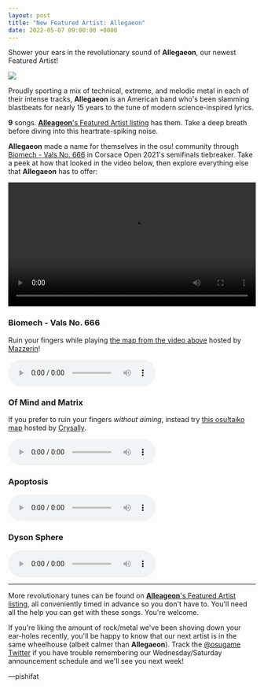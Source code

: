 ```yaml
---
layout: post
title: "New Featured Artist: Allegaeon"
date: 2022-05-07 09:00:00 +0000
---
```


Shower your ears in the revolutionary sound of **Allegaeon**, our newest Featured Artist!

![](https://assets.ppy.sh/artists/264/header.jpg)

Proudly sporting a mix of technical, extreme, and melodic metal in each of their intense tracks, **Allegaeon** is an American band who's been slamming blastbeats for nearly 15 years to the tune of modern science-inspired lyrics. 

**9** songs. [**Alleageon**'s Featured Artist listing](https://osu.ppy.sh/beatmaps/artists/264) has them. Take a deep breath before diving into this heartrate-spiking noise. 

**Allegaeon** made a name for themselves in the osu! community through [Biomech - Vals No. 666](https://osu.ppy.sh/beatmapsets/1569833) in Corsace Open 2021's semifinals tiebreaker. Take a peek at how that looked in the video below, then explore everything else that **Allegaeon** has to offer:

<div align="center">
    <video width="100%" controls>
        <source src="https://assets.ppy.sh/artists/264/release_showcase.mp4" type="video/mp4" preload="none">
    </video>
</div>

### Biomech - Vals No. 666

Ruin your fingers while playing [the map from the video above](https://osu.ppy.sh/beatmapsets/1569833) hosted by [Mazzerin](https://osu.ppy.sh/users/2942381)!

<audio controls>
    <source src="https://assets.ppy.sh/artists/264/Fragments%20of%20Form%20and%20Function%2FAllegaeon%20-%20Biomech%20-%20Vals%20No.666.mp3" type="audio/mpeg">
</audio>

### Of Mind and Matrix

If you prefer to ruin your fingers *without aiming*, instead try [this osu!taiko map](https://osu.ppy.sh/beatmapsets/1530982) hosted by [Crysally](https://osu.ppy.sh/users/7792131).

<audio controls>
    <source src="https://assets.ppy.sh/artists/264/Proponent%20for%20Sentience%2FAllegaeon%20-%20Of%20Mind%20and%20Matrix.mp3" type="audio/mpeg">
</audio>

### Apoptosis

<audio controls>
    <source src="https://assets.ppy.sh/artists/264/Apoptosis/Allegaeon%20-%20Apoptosis.mp3" type="audio/mpeg">
</audio>

### Dyson Sphere

<audio controls>
    <source src="https://assets.ppy.sh/artists/264/Elements%20of%20the%20Infinite%2FAllegaeon%20-%20Dyson%20Sphere.mp3" type="audio/mpeg">
</audio>

---

More revolutionary tunes can be found on [**Alleageon**'s Featured Artist listing](https://osu.ppy.sh/beatmaps/artists/264), all conveniently timed in advance so you don't have to. You'll need all the help you can get with these songs. You're welcome.

If you're liking the amount of rock/metal we've been shoving down your ear-holes recently, you'll be happy to know that our next artist is in the same wheelhouse (albeit calmer than **Allegaeon**). Track the [@osugame Twitter](https://twitter.com/osugame) if you have trouble remembering our Wednesday/Saturday announcement schedule and we'll see you next week!

—pishifat
